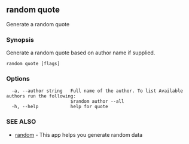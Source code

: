## random quote

Generate a random quote

### Synopsis

Generate a random quote based on author name if supplied.

```
random quote [flags]
```

### Options

```
  -a, --author string   Full name of the author. To list Available authors run the following:
                        $random author --all
  -h, --help            help for quote
```

### SEE ALSO

* [random](random.md)	 - This app helps you generate random data

